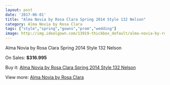 ```yaml
---
layout: post
date: '2017-06-01'
title: "Alma Novia by Rosa Clara Spring 2014 Style 132 Nelson"
category: Alma Novia by Rosa Clara
tags: ["style","spring","gowns","prom","wedding"]
image: http://img.idealgown.com/13919-thickbox_default/alma-novia-by-rosa-clara-spring-2014-style-132-nelson.jpg
---
```

Alma Novia by Rosa Clara Spring 2014 Style 132 Nelson

On Sales: **$316.995**
<a href="https://www.idealgown.com/en/alma-novia-by-rosa-clara/5610-alma-novia-by-rosa-clara-spring-2014-style-132-nelson.html"><amp-img layout="responsive" width="600" height="600" src="//img.idealgown.com/13919-thickbox_default/alma-novia-by-rosa-clara-spring-2014-style-132-nelson.jpg" alt="Alma Novia by Rosa Clara Spring 2014 Style 132 Nelson 0" /></a>
<a href="https://www.idealgown.com/en/alma-novia-by-rosa-clara/5610-alma-novia-by-rosa-clara-spring-2014-style-132-nelson.html"><amp-img layout="responsive" width="600" height="600" src="//img.idealgown.com/13920-thickbox_default/alma-novia-by-rosa-clara-spring-2014-style-132-nelson.jpg" alt="Alma Novia by Rosa Clara Spring 2014 Style 132 Nelson 1" /></a>

Buy it: [Alma Novia by Rosa Clara Spring 2014 Style 132 Nelson](https://www.idealgown.com/en/alma-novia-by-rosa-clara/5610-alma-novia-by-rosa-clara-spring-2014-style-132-nelson.html "Alma Novia by Rosa Clara Spring 2014 Style 132 Nelson")

View more: [Alma Novia by Rosa Clara](https://www.idealgown.com/en/82-alma-novia-by-rosa-clara "Alma Novia by Rosa Clara")